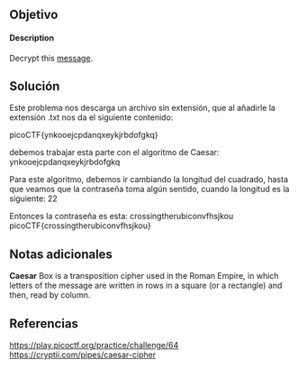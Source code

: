 ## Objetivo
#### Description

Decrypt this [message](https://jupiter.challenges.picoctf.org/static/49f31c8f17817dc2d367428c9e5ab0bc/ciphertext).
## Solución 
Este problema nos descarga un archivo sin extensión, que al añadirle la extensión .txt nos da el siguiente contenido:

picoCTF{ynkooejcpdanqxeykjrbdofgkq}

debemos trabajar esta parte con el algoritmo de Caesar: ynkooejcpdanqxeykjrbdofgkq

Para este algoritmo, debemos ir cambiando la longitud del cuadrado, hasta que veamos que la contraseña toma algún sentido, cuando la longitud es la siguiente: 22

Entonces la contraseña es esta:
crossingtherubiconvfhsjkou
picoCTF{crossingtherubiconvfhsjkou}
## Notas adicionales
**Caesar** Box is a transposition cipher used in the Roman Empire, in which letters of the message are written in rows in a square (or a rectangle) and then, read by column.
## Referencias
https://play.picoctf.org/practice/challenge/64
https://cryptii.com/pipes/caesar-cipher